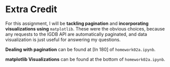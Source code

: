 # Extra Credit

For this assignment, I will be **tackling pagination** and **incorporating visualizations using** `matplotlib`. These were the obvious choices, because any requests to the IGDB API are automatically paginated, and data visualization is just useful for answering my questions.

**Dealing with pagination** can be found at [In 180] of `homework02a.ipynb`.

**matplotlib Visualizations** can be found at the bottom of `homework02a.ipynb`.